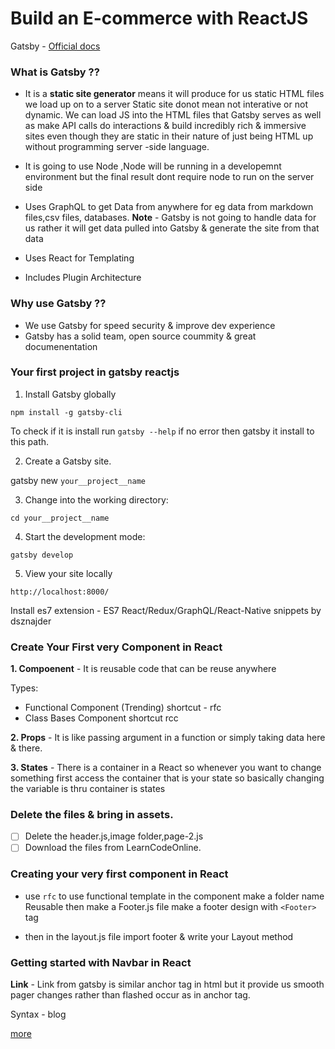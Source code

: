 # Build an E-commerce with ReactJS

Gatsby - [Official docs](https://www.gatsbyjs.com/docs/quick-start/)

### What is Gatsby ??
- It is a **static site generator** means it will produce for us static HTML files we load up on to a server
Static site donot mean not interative or not dynamic.
We can load JS into the HTML files that  Gatsby serves as well as make API calls do interactions & build incredibly rich & immersive sites even 
though they are static in their nature of just being HTML up without programming server -side language.

- It is going to use Node ,Node will be running in a developemnt environment but the final result dont require node to run on the server side
- Uses GraphQL to get Data from anywhere for eg data from markdown files,csv files, databases.
**Note** - Gatsby is not going to handle data for us rather it will get data pulled into Gatsby & generate the site from that data
- Uses React for Templating
- Includes Plugin Architecture


### Why use Gatsby ??
- We use Gatsby for speed security & improve dev experience 
- Gatsby has a solid team, open source coummity & great documenentation

### Your first project in gatsby reactjs

1. Install Gatsby globally

`npm install -g gatsby-cli`

To check if it is install run `gatsby --help` if no error then gatsby it 
install to this path.

2. Create a Gatsby site.

gatsby new `your__project__name`

3. Change into the working directory:

 `cd your__project__name`
 
4. Start the development mode:

`gatsby develop`

5. View your site locally

`http://localhost:8000/`

Install es7 extension - ES7 React/Redux/GraphQL/React-Native snippets by dsznajder


### Create Your First very Component in React

**1. Compoenent** - It is reusable code that can be reuse anywhere

Types:
- Functional Component (Trending) shortcut -  rfc
- Class Bases Component shortcut rcc

**2. Props** - It is like passing argument in a function or simply taking data here & there.

**3. States** - There is a container in a React so whenever you want to change something first access the container that is your state so basically changing the variable is thru container is states

### Delete the files & bring in assets.
 - [ ] Delete the header.js,image folder,page-2.js
 - [ ] Download the files from LearnCodeOnline.
  
### Creating your very first component in React 
- use `rfc` to use functional template 
in the component make a folder name Reusable then make a Footer.js file 
make a footer design with `<Footer>` tag

- then in the layout.js file import footer & write your Layout method


### Getting started with Navbar in React 

**Link** - Link from gatsby is similar anchor tag in html but it provide us smooth pager changes rather than flashed occur as in anchor tag.


Syntax - <Link to="/location">blog<Link>

[more](https://www.gatsbyjs.com/docs/gatsby-link/)













